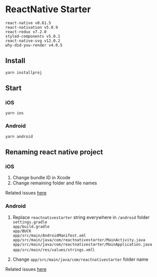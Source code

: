 # ReactNative Starter

`react-native v0.61.5`\
`react-nativation v5.0.9`\
`react-redux v7.2.0`\
`styled-components v5.0.1`\
`react-native-svg v12.0.2`\
`why-did-you-render v4.0.5`

## Install

`yarn installproj`

## Start

### iOS

`yarn ios`

### Android

`yarn android`

## Renaming react native project

### iOS

1. Change bundle ID in Xcode
1. Change remaining folder and file names

Related issues [here](https://stackoverflow.com/questions/37908339/could-not-automatically-select-an-xcode-project)

### Android

1. Replace `reactnativestarter` string everywhere in `/android` folder\
`settings.gradle`\
`app/build.gradle`\
`app/BUCK`\
`app/src/main/AndroidManifest.xml`\
`app/src/main/java/com/reactnativestarter/MainActivity.java`\
`app/src/main/java/com/reactnativestarter/MainApplication.java`\
`app/src/main/res/values/strings.xml`\

1. Change `app/src/main/java/com/reactnativestarter` folder name

Related issues [here](https://github.com/facebook/react-native/issues/24616)

